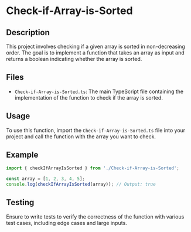 # Check-if-Array-is-Sorted

## Description
This project involves checking if a given array is sorted in non-decreasing order. The goal is to implement a function that takes an array as input and returns a boolean indicating whether the array is sorted.

## Files
- `Check-if-Array-is-Sorted.ts`: The main TypeScript file containing the implementation of the function to check if the array is sorted.

## Usage
To use this function, import the `Check-if-Array-is-Sorted.ts` file into your project and call the function with the array you want to check.

## Example
```typescript
import { checkIfArrayIsSorted } from './Check-if-Array-is-Sorted';

const array = [1, 2, 3, 4, 5];
console.log(checkIfArrayIsSorted(array)); // Output: true
```

## Testing
Ensure to write tests to verify the correctness of the function with various test cases, including edge cases and large inputs.
